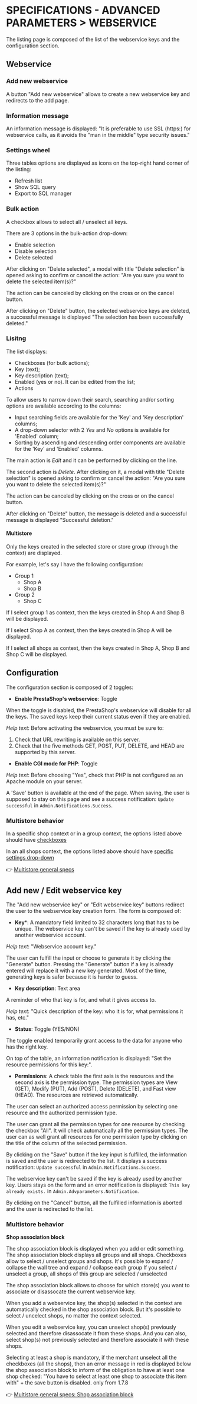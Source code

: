 # SPECIFICATIONS - ADVANCED PARAMETERS &gt; WEBSERVICE

The listing page is composed of the list of the webservice keys and the configuration section.


## Webservice

### Add new webservice

A button "Add new webservice" allows to create a new webservice key and redirects to the add page.

### Information message

An information message is displayed: "It is preferable to use SSL (https:) for webservice calls, as it avoids the "man in the middle" type security issues."

### Settings wheel

Three tables options are displayed as icons on the top-right hand corner of the listing: 

- Refresh list<br>
- Show SQL query<br>
- Export to SQL manager<br>

### Bulk action

A checkbox allows to select all / unselect all keys.

There are 3 options in the bulk-action drop-down:
- Enable selection
- Disable selection
- Delete selected

After clicking on "Delete selected", a modal with title "Delete selection" is opened asking to confirm or cancel the action: "Are you sure you want to delete the selected item(s)?"

The action can be canceled by clicking on the cross or on the cancel button.

After clicking on "Delete" button, the selected webservice keys are deleted, a successful message is displayed "The selection has been successfully deleted."

### Lisitng

The list displays:

- Checkboxes (for bulk actions);
- Key (text);
- Key description (text);
- Enabled (yes or no). It can be edited from the list;
- Actions

To allow users to narrow down their search, searching and/or sorting options are available according to the columns:

- Input searching fields are available for the 'Key' and 'Key description' columns;
- A drop-down selector with 2 _Yes_ and _No_ options is available for 'Enabled' column;
- Sorting by ascending and descending order components are available for the 'Key' and 'Enabled' columns.

The main action is _Edit_ and it can be performed by clicking on the line.

The second action is _Delete_. After clicking on it, a modal with title "Delete selection" is opened asking to confirm or cancel the action: "Are you sure you want to delete the selected item(s)?"

The action can be canceled by clicking on the cross or on the cancel button.

After clicking on "Delete" button, the message is deleted and a successful message is displayed "Successful deletion."

#### Multistore

Only the keys created in the selected store or store group (through the context) are displayed.

For example, let's say I have the following configuration:
- Group 1
  - Shop A
  - Shop B
- Group 2
  - Shop C

If I select group 1 as context, then the keys created in Shop A and Shop B will be displayed.

If I select Shop A as context, then the keys created in Shop A will be displayed.

If I select all shops as context, then the keys created in Shop A, Shop B and Shop C will be displayed.

## Configuration

The configuration section is composed of 2 toggles:

- **Enable PrestaShop's webservice**: Toggle

When the toggle is disabled, the PrestaShop's webservice will disable for all the keys. The saved keys keep their current status even if they are enabled. 

_Help text_: 
Before activating the webservice, you must be sure to:
1. Check that URL rewriting is available on this server.
2. Check that the five methods GET, POST, PUT, DELETE, and HEAD are supported by this server.

- **Enable CGI mode for PHP**: Toggle

_Help text_: 
Before choosing "Yes", check that PHP is not configured as an Apache module on your server.

A 'Save' button is available at the end of the page. When saving, the user is supposed to stay on this page and see a success notification: `Update successful` in `Admin.Notifications.Success`.

### Multistore behavior

In a specific shop context or in a group context, the options listed above should have [checkboxes](https://github.com/PrestaShop/PrestaShop/issues/19359) 

In an all shops context, the options listed above should have [specific settings drop-down](https://github.com/PrestaShop/PrestaShop/issues/19312)

:point_right: [Multistore general specs](../../multistoregeneralspecs.md)

## Add new / Edit webservice key

The "Add new webservice key" or "Edit webservice key" buttons redirect the user to the webservice key creation form. The form is composed of:

- **Key***: A mandatory field limited to 32 characters long that has to be unique. The webservice key can't be saved if the key is already used by another webservice account.

_Help text_: "Webservice account key."

The user can fulfill the input or choose to generate it by clicking the "Generate" button. Pressing the "Generate" button if a key is already entered will replace it with a new key generated.
Most of the time, generating keys is safer because it is harder to guess.

- **Key description**: Text area

A reminder of who that key is for, and what it gives access to.

_Help text_: "Quick description of the key: who it is for, what permissions it has, etc."

- **Status**: Toggle (YES/NON)

The toggle enabled temporarily grant access to the data for anyone who has the right key.

On top of the table, an information notification is displayed: "Set the resource permissions for this key:".

- **Permissions**: A check table
the first axis is the resources and the second axis is the permission type.
The permission types are View (GET), Modify (PUT), Add (POST), Delete (DELETE), and	Fast view (HEAD).
The resources are retrieved automatically.

The user can select an authorized access permission by selecting one resource and the authorized permission type. 

The user can grant all the permission types for one resource by checking the checkbox "All". It will check automatically all the permission types.
The user can as well grant all resources for one permission type by clicking on the title of the column of the selected permission.


By clicking on the "Save" button if the key input is fulfilled, the information is saved and the user is redirected to the list. It displays a success notification: `Update successful` in `Admin.Notifications.Success`.

The webservice key can't be saved if the key is already used by another key. Users stays on the form and an error notification is displayed: `This key already exists.` in `Admin.Advparameters.Notification`.

By clicking on the "Cancel" button, all the fulfilled information is aborted and the user is redirected to the list. 


### Multistore behavior

**Shop association block**

The shop association block is displayed when you add or edit something.
The shop association block displays all groups and all shops.
Checkboxes allow to select / unselect groups and shops.
It's possible to expand / collapse the wall tree and expand / collapse each group
If you select / unselect a group, all shops of this group are selected / unselected

The shop association block allows to choose for which store(s) you want to associate or disassocate the current webservice key.

When you add a webservice key, the shop(s) selected in the context are automatically checked in the shop association block.
But it's possible to select / uncelect shops, no matter the context selected.

When you edit a webservice key, you can unselect shop(s) previously selected and therefore disassocate it from these shops.
And you can also, select shop(s) not previously selected and therefore associate it with these shops.

Selecting at least a shop is mandatory, if the merchant unselect all the checkboxes (all the shops), then an error message in red is displayed below the shop association block to inform of the obligation to have at least one shop checked: "You have to select at least one shop to associate this item with" + the save button is disabled. only from 1.7.8

:point_right: [Multistore general specs: Shop association block](../../multistoregeneralspecs.md#shop-association-block)

